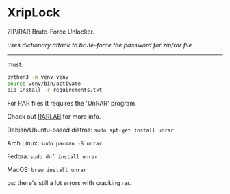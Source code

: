 # XripLock
ZIP/RAR Brute-Force Unlocker.

*uses dictionary attack to brute-force the password for zip/rar file*

---

must:
```bash
python3 -m venv venv
source venv/bin/activate
pip install -r requirements.txt
```

For RAR files It requires the 'UnRAR' program.

Check out [RARLAB](https://www.rarlab.com/rar_add.htm) for more info.

  Debian/Ubuntu-based distros:
  `sudo apt-get install unrar`

  Arch Linux:
    `sudo pacman -S unrar`

  Fedora:
    `sudo dnf install unrar`

MacOS:
  `brew install unrar`



ps: there's still a lot errors with cracking rar.

